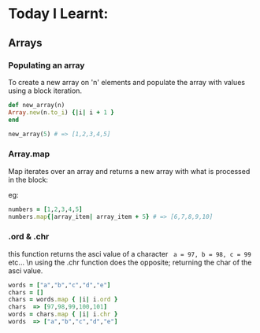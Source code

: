 Today I Learnt:
======
## Arrays

### Populating an array
To create a new array on 'n' elements and populate the array with values using a block iteration.
``` ruby
def new_array(n)       
Array.new(n.to_i) {|i| i + 1 }
end

new_array(5) # => [1,2,3,4,5]
```


### Array.map

Map iterates over an array and returns a new array with what is processed in the block:

eg:
``` ruby
numbers = [1,2,3,4,5]
numbers.map{|array_item| array_item + 5} # => [6,7,8,9,10]
```

### .ord & .chr

this function returns the asci value of a character ``` a = 97, b = 98, c = 99``` etc... \n
using the .chr function does the opposite; returning the char of the asci value.

```ruby
words = ["a","b","c","d","e"]
chars = []
chars = words.map { |i| i.ord }
chars  => [97,98,99,100,101]
words = chars.map { |i| i.chr }
words  => ["a","b","c","d","e"]
```
